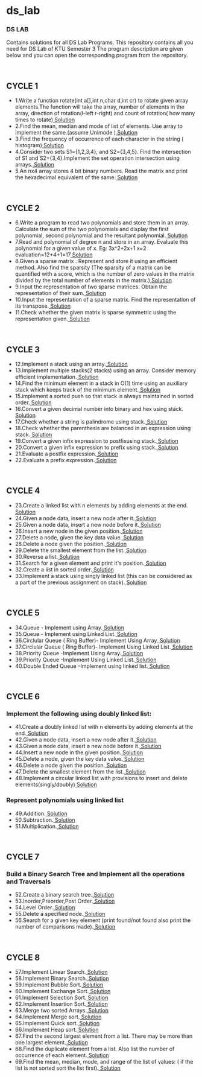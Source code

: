# ds_lab

<h3>DS LAB</h3>
<p>Contains solutions for all DS Lab Programs.
This repository contains all you need for DS Lab of KTU Semester 3
The program description are given below and you can open the corresponding program from the repository.</p>
<br>
<h2>CYCLE 1</h2>
<ul>
    <li>1.Write a function rotate(int a[],int n,char d,int cr) to rotate given array elements.The function will take the array, number of elements in the array, direction of rotation(l-left r-right) and count of rotation( how many times to rotate)<a href="https://github.com/jaison080/ds_lab/blob/main/Cycle%201/Program1.c" target="blank" > Solution</a></li>
    <li>2.Find the mean, median and mode of list of elements. Use array to implement the same.(assume Unimode )<a href="https://github.com/jaison080/ds_lab/blob/main/Cycle%201/Program2.c" target="blank" > Solution</a></li>
    <li>3.Find the frequency of occurrence of each character in the string ( histogram)<a href="https://github.com/jaison080/ds_lab/blob/main/Cycle%201/Program3.c" target="blank" > Solution</a></li>
    <li>4.Consider two sets S1={1,2,3,4}, and S2={3,4,5}. Find the intersection of S1 and S2={3,4}.Implement the set operation intersection using arrays.<a href="https://github.com/jaison080/ds_lab/blob/main/Cycle%201/Program4.c" target="blank" > Solution</a></li>
    <li>5.An nx4 array stores 4 bit binary numbers. Read the matrix and print the hexadecimal equivalent of the same.<a href="https://github.com/jaison080/ds_lab/blob/main/Cycle%201/Program5.c" target="blank" > Solution</a></li>
</ul>
<br>
<h2>CYCLE 2</h2>
<ul>
    <li>6.Write a program to read two polynomials and store them in an array.
    Calculate the sum of the two polynomials and display the first
    polynomial, second polynomial and the resultant polynomial.<a href="https://github.com/jaison080/ds_lab/blob/main/Cycle%202/Program6.c" target="blank" > Solution</a></li>
    <li>7.Read and polynomial of degree n and store in an array. Evaluate this
    polynomial for a given value of x.
    Eg: 3x^2+2x+1
    x=2
    evaluation=12+4+1=17<a href="https://github.com/jaison080/ds_lab/blob/main/Cycle%202/Program7.c" target="blank" > Solution</a></li>
    <li>8.Given a sparse matrix . Represent and store it using an efficient
    method. Also find the sparsity (The sparsity of a matrix can be
    quantified with a score, which is the number of zero values in the
    matrix divided by the total number of elements in the matrix.)<a href="https://github.com/jaison080/ds_lab/blob/main/Cycle%202/Program8.c" target="blank" > Solution</a></li>
    <li>9.Input the representation of two sparse matrices. Obtain the
    representation of their sum.<a href="https://github.com/jaison080/ds_lab/blob/main/Cycle%202/Program9.c" target="blank" > Solution</a></li>
    <li>10.Input the representation of a sparse matrix. Find the representation
    of its transpose.<a href="https://github.com/jaison080/ds_lab/blob/main/Cycle%202/Program10.c" target="blank" > Solution</a></li>
    <li>11.Check whether the given matrix is sparse symmetric using the
    representation given.<a href="https://github.com/jaison080/ds_lab/blob/main/Cycle%202/Program11.c" target="blank" > Solution</a></li>
</ul>
<br>
<h2>CYCLE 3</h2>
<ul>
    <li>12.Implement a stack using an array.<a href="https://github.com/jaison080/ds_lab/blob/main/Cycle%203/Program12.c" target="blank" > Solution</a></li>
    <li>13.Implement multiple stacks(2 stacks) using an array. Consider memory
    efficient implementation.<a href="https://github.com/jaison080/ds_lab/blob/main/Cycle%203/Program13.c" target="blank" > Solution</a></li>
    <li>14.Find the minimum element in a stack in O(1) time using an auxiliary stack
    which keeps track of the minimum element.<a href="https://github.com/jaison080/ds_lab/blob/main/Cycle%203/Program14.c" target="blank" > Solution</a></li>
    <li>15.implement a sorted push so that stack is always maintained in sorted order.<a href="https://github.com/jaison080/ds_lab/blob/main/Cycle%203/Program15.c" target="blank" > Solution</a></li>
    <li>16.Convert a given decimal number into binary and hex using stack.<a href="https://github.com/jaison080/ds_lab/blob/main/Cycle%203/Program16.c" target="blank" > Solution</a></li>
    <li>17.Check whether a string is palindrome using stack.<a href="https://github.com/jaison080/ds_lab/blob/main/Cycle%203/Program17.c" target="blank" > Solution</a></li>
    <li>18.Check whether the parenthesis are balanced in an expression using stack.<a href="https://github.com/jaison080/ds_lab/blob/main/Cycle%203/Program18.c" target="blank" > Solution</a></li>
    <li>19.Convert a given infix expression to postfixusing stack.<a href="https://github.com/jaison080/ds_lab/blob/main/Cycle%203/Program19.c" target="blank" > Solution</a></li>
    <li>20.Convert a given infix expression to prefix using stack.<a href="https://github.com/jaison080/ds_lab/blob/main/Cycle%203/Program20.c" target="blank" > Solution</a></li>
    <li>21.Evaluate a postfix expression.<a href="https://github.com/jaison080/ds_lab/blob/main/Cycle%203/Program21.c" target="blank" > Solution</a></li>
    <li>22.Evaluate a prefix expression.<a href="https://github.com/jaison080/ds_lab/blob/main/Cycle%203/Program22.c" target="blank" > Solution</a></li>
</ul>
<br>
<h2>CYCLE 4</h2>
<ul>
  <li>23.Create a linked list with n elements by adding elements at the end.<a href="https://github.com/jaison080/ds_lab/blob/main/Cycle%204/Program23.c" target="blank" > Solution</a></li>
  <li>24.Given a node data, insert a new node after it.<a href="https://github.com/jaison080/ds_lab/blob/main/Cycle%204/Program24.c" target="blank" > Solution</a></li>
  <li>25.Given a node data, insert a new node before it.<a href="https://github.com/jaison080/ds_lab/blob/main/Cycle%204/Program25.c" target="blank" > Solution</a></li>
  <li>26.Insert a new node in the given position.<a href="https://github.com/jaison080/ds_lab/blob/main/Cycle%204/Program26.c" target="blank" > Solution</a></li>
  <li>27.Delete a node, given the key data value.<a href="https://github.com/jaison080/ds_lab/blob/main/Cycle%204/Program27.c" target="blank" > Solution</a></li>
  <li>28.Delete a node given the position.<a href="https://github.com/jaison080/ds_lab/blob/main/Cycle%204/Program28.c" target="blank" > Solution</a></li>
  <li>29.Delete the smallest element from the list.<a href="https://github.com/jaison080/ds_lab/blob/main/Cycle%204/Program29.c" target="blank" > Solution</a></li>
  <li>30.Reverse a list.<a href="https://github.com/jaison080/ds_lab/blob/main/Cycle%204/Program30.c" target="blank" > Solution</a></li>
  <li>31.Search for a given element and print it's position.<a href="https://github.com/jaison080/ds_lab/blob/main/Cycle%204/Program31.c" target="blank" > Solution</a></li>
  <li>32.Create a list in sorted order.<a href="https://github.com/jaison080/ds_lab/blob/main/Cycle%204/Program32.c" target="blank" > Solution</a></li>
  <li>33.Implement a stack using singly linked list (this can be considered as a part of the previous assignment on stack).<a href="https://github.com/jaison080/ds_lab/blob/main/Cycle%204/Program33.c" target="blank" > Solution</a></li>
</ul>
<br>
<h2>CYCLE 5</h2>
<ul>
  <li>34.Queue - Implement using Array.<a href="https://github.com/jaison080/ds_lab/blob/main/Cycle%205/Program34.c" target="blank" > Solution</a></li>
  <li>35.Queue - Implement using Linked List.<a href="https://github.com/jaison080/ds_lab/blob/main/Cycle%205/Program35.c" target="blank" > Solution</a></li>
  <li>36.Circlular Queue ( Ring Buffer)- Implement Using Array.<a href="https://github.com/jaison080/ds_lab/blob/main/Cycle%205/Program36.c" target="blank" > Solution</a></li>
  <li>37.Circlular Queue ( Ring Buffer)- Implement Using Linked List.<a href="https://github.com/jaison080/ds_lab/blob/main/Cycle%205/Program37.c" target="blank" > Solution</a></li>
  <li>38.Priority Queue -Implement Using Array.<a href="https://github.com/jaison080/ds_lab/blob/main/Cycle%205/Program38.c" target="blank" > Solution</a></li>
  <li>39.Priority Queue -Implement Using Linked List.<a href="https://github.com/jaison080/ds_lab/blob/main/Cycle%205/Program39.c" target="blank" > Solution</a></li>
  <li>40.Double Ended Queue –Implement using linked list.<a href="https://github.com/jaison080/ds_lab/blob/main/Cycle%205/Program40.c" target="blank" > Solution</a></li>
</ul>
<br>
<h2>CYCLE 6</h2>
<h3>Implement the following using doubly linked list:</h3>

<ul>
      <li>41.Create a doubly linked list with n elements by adding elements at the end.<a href="https://github.com/jaison080/ds_lab/blob/main/Cycle%206/Program41.c" target="blank" > Solution</a></li>
      <li>42.Given a node data, insert a new node after it.<a href="https://github.com/jaison080/ds_lab/blob/main/Cycle%206/Program42.c" target="blank" > Solution</a></li>
      <li>43.Given a node data, insert a new node before it.<a href="https://github.com/jaison080/ds_lab/blob/main/Cycle%206/Program43.c" target="blank" > Solution</a></li>
      <li>44.Insert a new node in the given position.<a href="https://github.com/jaison080/ds_lab/blob/main/Cycle%206/Program44.c" target="blank" > Solution</a></li>
      <li>45.Delete a node, given the key data value.<a href="https://github.com/jaison080/ds_lab/blob/main/Cycle%206/Program45.c" target="blank" > Solution</a></li>
      <li>46.Delete a node given the position.<a href="https://github.com/jaison080/ds_lab/blob/main/Cycle%206/Program46.c" target="blank" > Solution</a></li>
      <li>47.Delete the smallest element from the list.<a href="https://github.com/jaison080/ds_lab/blob/main/Cycle%206/Program47.c" target="blank" > Solution</a></li>
    <li>48.Implement a circular linked list with provisions to insert and delete elements(singly/doubly)<a href="https://github.com/jaison080/ds_lab/blob/main/Cycle%206/Program48.c" target="blank" > Solution</a></li>
    </ul>
<h3>Represent polynomials using linked list </h3>
<ul>
  <li>49.Addition.<a href="https://github.com/jaison080/ds_lab/blob/main/Cycle%206/Program49.c" target="blank" > Solution</a></li>
  <li>50.Subtraction.<a href="https://github.com/jaison080/ds_lab/blob/main/Cycle%206/Program50.c" target="blank" > Solution</a></li>
  <li>51.Multiplication.<a href="https://github.com/jaison080/ds_lab/blob/main/Cycle%206/Program51.c" target="blank" > Solution</a></li></ul>
<br>
<h2>CYCLE 7</h2>
<h3>Build a Binary Search Tree and Implement all the operations and Traversals </h3>
<ul>
  <li>52.Create a binary search tree.<a href="https://github.com/jaison080/ds_lab/blob/main/Cycle%207/Program52.c" target="blank" > Solution</a></li>
  <li>53.Inorder,Preorder,Post Order.<a href="https://github.com/jaison080/ds_lab/blob/main/Cycle%207/Program53.c" target="blank" > Solution</a></li>
  <li>54.Level Order.<a href="https://github.com/jaison080/ds_lab/blob/main/Cycle%207/Program54.c" target="blank" > Solution</a></li>
  <li>55.Delete a specified node.<a href="https://github.com/jaison080/ds_lab/blob/main/Cycle%207/Program55.c" target="blank" > Solution</a></li>
  <li>56.Search for a given key element (print found/not found also print the number of comparisons made).<a href="https://github.com/jaison080/ds_lab/blob/main/Cycle%207/Program56.c" target="blank" > Solution</a></li>
</ul>
<br>
<h2>CYCLE 8</h2>
<ul>
  <li>57.Implement Linear Search.<a href="https://github.com/jaison080/ds_lab/blob/main/Cycle%208/Program57.c" target="blank" > Solution</a></li>
  <li>58.Implement Binary Search.<a href="https://github.com/jaison080/ds_lab/blob/main/Cycle%208/Program58.c" target="blank" > Solution</a></li>
  <li>59.Implement Bubble Sort.<a href="https://github.com/jaison080/ds_lab/blob/main/Cycle%208/Program59.c" target="blank" > Solution</a></li>
  <li>60.Implement Exchange Sort.<a href="https://github.com/jaison080/ds_lab/blob/main/Cycle%208/Program60.c" target="blank" > Solution</a></li>
  <li>61.Implement Selection Sort.<a href="https://github.com/jaison080/ds_lab/blob/main/Cycle%208/Program61.c" target="blank" > Solution</a></li>
<li>62.Implement Insertion Sort.<a href="https://github.com/jaison080/ds_lab/blob/main/Cycle%208/Program62.c" target="blank" > Solution</a></li>
<li>63.Merge two sorted Arrays.<a href="https://github.com/jaison080/ds_lab/blob/main/Cycle%208/Program63.c" target="blank" > Solution</a></li>
<li>64.Implement Merge sort.<a href="https://github.com/jaison080/ds_lab/blob/main/Cycle%208/Program64.c" target="blank" > Solution</a></li>
<li>65.Implement Quick sort.<a href="https://github.com/jaison080/ds_lab/blob/main/Cycle%208/Program65.c" target="blank" > Solution</a></li>
<li>66.Implement Heap sort.<a href="https://github.com/jaison080/ds_lab/blob/main/Cycle%208/Program66.c" target="blank" > Solution</a></li>
<li>67.Find the second largest element from a list. There may be more than one
largest element.<a href="https://github.com/jaison080/ds_lab/blob/main/Cycle%208/Program67.c" target="blank" > Solution</a></li>
<li>68.Find the duplicate element from a list. Also list the number of occurrence
of each element.<a href="https://github.com/jaison080/ds_lab/blob/main/Cycle%208/Program68.c" target="blank" > Solution</a></li>
<li>69.Find the mean, median, mode, and range of the list of values:
( if the list is not sorted sort the list first).<a href="https://github.com/jaison080/ds_lab/blob/main/Cycle%208/Program69.c" target="blank" > Solution</a></li>
</ul>
<br>
